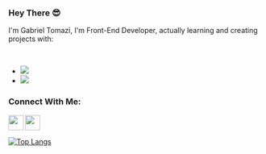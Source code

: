 ### Hey There 😎
I'm Gabriel Tomazi, I'm Front-End Developer, actually learning and creating projects with:

<br>
  
- <img src="https://img.shields.io/badge/HTML5-E34F26?style=for-the-badge&logo=html5&logoColor=white"/>
- <img src="https://img.shields.io/badge/CSS3-1572B6?style=for-the-badge&logo=css3&logoColor=white"/> 


### Connect With Me:
<p>
<a href="https://www.instagram.com/gabrieltomazi_" >
<img align="left" src="https://simpleicons.org/icons/instagram.svg" width="30px">
</a>

<a href="https://www.linkedin.com/in/gabriel-fernandes-tomazi-ab94a4324">
<img src="https://cdn-icons-png.flaticon.com/128/3536/3536569.png" width="30px">
</a>
</p>





[![Top Langs](https://github-readme-stats.vercel.app/api/top-langs/?username=Bielkzz)](https://github.com/anuraghazra/github-readme-stats)
